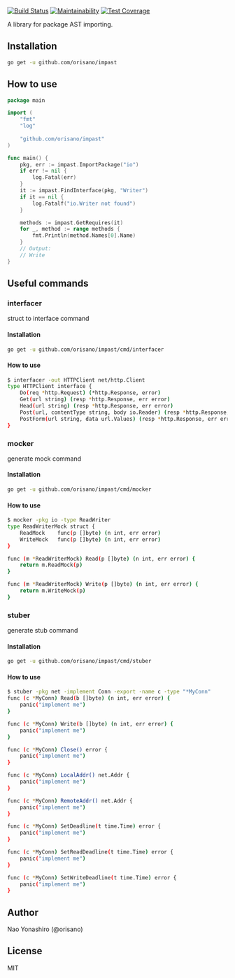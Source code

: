 [![Build Status](https://travis-ci.org/orisano/impast.svg?branch=master)](https://travis-ci.org/orisano/impast)
[![Maintainability](https://api.codeclimate.com/v1/badges/3cdd244b061420db53ba/maintainability)](https://codeclimate.com/github/orisano/impast/maintainability)
[![Test Coverage](https://api.codeclimate.com/v1/badges/3cdd244b061420db53ba/test_coverage)](https://codeclimate.com/github/orisano/impast/test_coverage)

A library for package AST importing.

## Installation
```sh
go get -u github.com/orisano/impast
```
## How to use
```go
package main

import (
	"fmt"
	"log"
	
	"github.com/orisano/impast"
)

func main() {
	pkg, err := impast.ImportPackage("io")
	if err != nil {
		log.Fatal(err)
	}
	it := impast.FindInterface(pkg, "Writer")
	if it == nil {
		log.Fatalf("io.Writer not found")
	}

	methods := impast.GetRequires(it)
	for _, method := range methods {
		fmt.Println(method.Names[0].Name)
	}
	// Output:
	// Write
}
```

## Useful commands
### interfacer
struct to interface command
#### Installation
```bash
go get -u github.com/orisano/impast/cmd/interfacer
```
#### How to use
```bash
$ interfacer -out HTTPClient net/http.Client
type HTTPClient interface {
	Do(req *http.Request) (*http.Response, error)
	Get(url string) (resp *http.Response, err error)
	Head(url string) (resp *http.Response, err error)
	Post(url, contentType string, body io.Reader) (resp *http.Response, err error)
	PostForm(url string, data url.Values) (resp *http.Response, err error)
}
```

### mocker
generate mock command
#### Installation
```bash
go get -u github.com/orisano/impast/cmd/mocker
```
#### How to use
```bash
$ mocker -pkg io -type ReadWriter
type ReadWriterMock struct {
	ReadMock	func(p []byte) (n int, err error)
	WriteMock	func(p []byte) (n int, err error)
}

func (m *ReadWriterMock) Read(p []byte) (n int, err error) {
	return m.ReadMock(p)
}

func (m *ReadWriterMock) Write(p []byte) (n int, err error) {
	return m.WriteMock(p)
}
```

### stuber
generate stub command
#### Installation
```bash
go get -u github.com/orisano/impast/cmd/stuber
```
#### How to use
```bash
$ stuber -pkg net -implement Conn -export -name c -type "*MyConn"
func (c *MyConn) Read(b []byte) (n int, err error) {
	panic("implement me")
}

func (c *MyConn) Write(b []byte) (n int, err error) {
	panic("implement me")
}

func (c *MyConn) Close() error {
	panic("implement me")
}

func (c *MyConn) LocalAddr() net.Addr {
	panic("implement me")
}

func (c *MyConn) RemoteAddr() net.Addr {
	panic("implement me")
}

func (c *MyConn) SetDeadline(t time.Time) error {
	panic("implement me")
}

func (c *MyConn) SetReadDeadline(t time.Time) error {
	panic("implement me")
}

func (c *MyConn) SetWriteDeadline(t time.Time) error {
	panic("implement me")
}
```

## Author
Nao Yonashiro (@orisano)

## License
MIT
